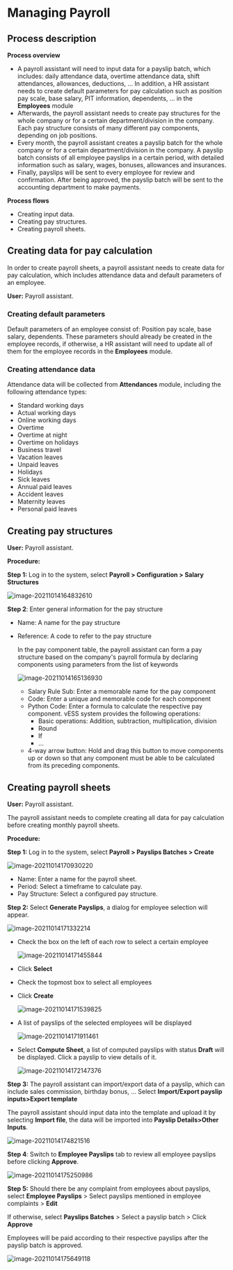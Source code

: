 # Managing Payroll

## **Process description**

**Process overview**

- A payroll assistant will need to input data for a payslip batch, which includes: daily attendance data, overtime attendance data, shift attendances, allowances, deductions, ... In addition, a HR assistant needs to create default parameters for pay calculation such as position pay scale, base salary, PIT information, dependents, ... in the **Employees** module
- Afterwards, the payroll assistant needs to create pay structures for the whole company or for a certain department/division in the company. Each pay structure consists of many different pay components, depending on job positions.
- Every month, the payroll assistant creates a payslip batch for the whole company or for a certain department/division in the company. A payslip batch consists of all employee payslips in a certain period, with detailed information such as salary, wages, bonuses, allowances and insurances.
- Finally, payslips will be sent to every employee for review and confirmation. After being approved, the payslip batch will be sent to the accounting department to make payments.

**Process flows**

- Creating input data.
- Creating pay structures.
- Creating payroll sheets.

## Creating data for pay calculation

In order to create payroll sheets, a payroll assistant needs to create data for pay calculation, which includes attendance data and default parameters of an employee.

**User:** Payroll assistant.

### Creating default parameters

Default parameters of an employee consist of: Position pay scale, base salary, dependents. These parameters should already be created in the employee records, if otherwise, a HR assistant will need to update all of them for the employee records in the **Employees** module.

### Creating attendance data

Attendance data will be collected from **Attendances** module, including the following attendance types:

- Standard working days
- Actual working days
- Online working days
- Overtime
- Overtime at night
- Overtime on holidays
- Business travel
- Vacation leaves
- Unpaid leaves
- Holidays
- Sick leaves
- Annual paid leaves
- Accident leaves
- Maternity leaves
- Personal paid leaves

## Creating pay structures

**User:** Payroll assistant.

**Procedure:**

**Step 1:** Log in to the system, select **Payroll > Configuration > Salary Structures**

![image-20211014164832610](images/image-20211014164832610.png)

**Step 2**: Enter general information for the pay structure

- Name: A name for the pay structure

- Reference: A code to refer to the pay structure

  In the pay component table, the payroll assistant can form a pay structure based on the company's payroll formula by declaring components using parameters from the list of keywords

  ![image-20211014165136930](images/image-20211014165136930.png)

    - Salary Rule Sub: Enter a memorable name for the pay component
    - Code: Enter a unique and memorable code for each component
    - Python Code: Enter a formula to calculate the respective pay component. vESS system provides the following operations:
        - Basic operations: Addition, subtraction, multiplication, division
        - Round
        - If
        - ...
    - 4-way arrow button: Hold and drag this button to move components up or down so that any component must be able to be calculated from its preceding components.

## Creating payroll sheets

**User:** Payroll assistant.

The payroll assistant needs to complete creating all data for pay calculation before creating monthly payroll sheets.

**Procedure:**

**Step 1:** Log in to the system, select **Payroll > Payslips Batches > Create**

![image-20211014170930220](images/image-20211014170930220.png)

- Name: Enter a name for the payroll sheet.
- Period: Select a timeframe to calculate pay.
- Pay Structure: Select a configured pay structure.

**Step 2:** Select **Generate Payslips**, a dialog for employee selection will appear.

![image-20211014171332214](images/image-20211014171332214.png)

- Check the box on the left of each row to select a certain employee

  ![image-20211014171455844](images/image-20211014171455844.png)

- Click **Select**

- Check the topmost box to select all employees

- Click **Create**

  ![image-20211014171539825](images/image-20211014171539825.png)

- A list of payslips of the selected employees will be displayed

  ![image-20211014171911461](images/image-20211014171911461.png)

- Select **Compute Sheet**, a list of computed payslips with status **Draft** will be displayed. Click a payslip to view details of it.

  ![image-20211014172147376](images/image-20211014172147376.png)

**Step 3:** The payroll assistant can import/export data of a payslip, which can include sales commission, birthday bonus, ...
Select **Import/Export payslip inputs>Export template**

The payroll assistant should input data into the template and upload it by selecting **Import file**, the data will be imported into **Payslip Details>Other Inputs**.

![image-20211014174821516](images/image-20211014174821516.png)

**Step 4**: Switch to **Employee Payslips** tab to review all employee payslips before clicking **Approve**.

![image-20211014175250986](images/image-20211014175250986.png)

**Step 5:** Should there be any complaint from employees about payslips, select **Employee Payslips** > Select payslips mentioned in employee complaints > **Edit**

If otherwise, select **Payslips Batches** > Select a payslip batch > Click **Approve**

Employees will be paid according to their respective payslips after the payslip batch is approved.

![image-20211014175649118](images/image-20211014175649118.png)
